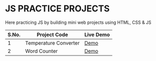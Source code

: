 # JS PRACTICE PROJECTS

Here practicing JS by building mini web projects using HTML, CSS & JS  

<table>
		<thead>
		    <tr>
          <th>S.No.</th>
          <th>Project Code</th>
          <th>Live Demo</th>
		    </tr>
		</thead>
  <tbody>
		    <tr>
          <td>1</td>
          <td>Temperature Converter</td>
          <td><a href="https://devvanu.github.io/js-practice-projects/temperature-converter/index.html">Demo</a></td>
		    </tr>
        <tr>
          <td>2</td>
          <td>Word Counter</td>
          <td><a href="">Demo</a></td>
		    </tr>
		</tbody>
</table>
